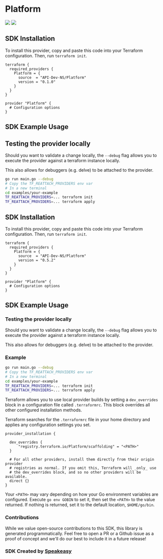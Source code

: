 # Platform

<div align="left">
    <a href="https://speakeasyapi.dev/"><img src="https://custom-icon-badges.demolab.com/badge/-Built%20By%20Speakeasy-212015?style=for-the-badge&logoColor=FBE331&logo=speakeasy&labelColor=545454" /></a>
    <a href="https://github.com/speakeasy-sdks/terraform-provider-ns-demo.git/actions"><img src="https://img.shields.io/github/actions/workflow/status/speakeasy-sdks/terraform-provider-ns-demo/speakeasy_sdk_generation.yml?style=for-the-badge" /></a>
    
</div>


<!-- Start SDK SDK Installation -->
## SDK Installation

To install this provider, copy and paste this code into your Terraform configuration. Then, run `terraform init`.

```hcl
terraform {
  required_providers {
    Platform = {
      source  = "API-Dev-NS/Platform"
      version = "0.1.0"
    }
  }
}

provider "Platform" {
  # Configuration options
}
```
<!-- End SDK SDK Installation -->

## SDK Example Usage

<!-- Start SDK SDK Example Usage -->
## Testing the provider locally

Should you want to validate a change locally, the `--debug` flag allows you to execute the provider against a terraform instance locally.

This also allows for debuggers (e.g. delve) to be attached to the provider.

```sh
go run main.go --debug
# Copy the TF_REATTACH_PROVIDERS env var
# In a new terminal
cd examples/your-example
TF_REATTACH_PROVIDERS=... terraform init
TF_REATTACH_PROVIDERS=... terraform apply
```
<!-- End SDK SDK Example Usage -->


<!-- Start SDK SDK Available Operations -->

<!-- End SDK SDK Available Operations -->


<!-- Start SDK Dev Containers -->



<!-- End SDK Dev Containers -->



<!-- Start SDK Installation -->
## SDK Installation

To install this provider, copy and paste this code into your Terraform configuration. Then, run `terraform init`.

```hcl
terraform {
  required_providers {
    Platform = {
      source  = "API-Dev-NS/Platform"
      version = "0.5.2"
    }
  }
}

provider "Platform" {
  # Configuration options
}
```
<!-- End SDK Installation -->



## SDK Example Usage
<!-- Start SDK Example Usage -->
### Testing the provider locally

Should you want to validate a change locally, the `--debug` flag allows you to execute the provider against a terraform instance locally.

This also allows for debuggers (e.g. delve) to be attached to the provider.

### Example

```sh
go run main.go --debug
# Copy the TF_REATTACH_PROVIDERS env var
# In a new terminal
cd examples/your-example
TF_REATTACH_PROVIDERS=... terraform init
TF_REATTACH_PROVIDERS=... terraform apply
```
<!-- End SDK Example Usage -->



<!-- Start SDK Available Operations -->

<!-- End SDK Available Operations -->



<!-- Start Dev Containers -->

<!-- End Dev Containers -->

<!-- Placeholder for Future Speakeasy SDK Sections -->

Terraform allows you to use local provider builds by setting a `dev_overrides` block in a configuration file called `.terraformrc`. This block overrides all other configured installation methods.

Terraform searches for the `.terraformrc` file in your home directory and applies any configuration settings you set.

```
provider_installation {

  dev_overrides {
      "registry.terraform.io/Platform/scaffolding" = "<PATH>"
  }

  # For all other providers, install them directly from their origin provider
  # registries as normal. If you omit this, Terraform will _only_ use
  # the dev_overrides block, and so no other providers will be available.
  direct {}
}
```

Your `<PATH>` may vary depending on how your Go environment variables are configured. Execute `go env GOBIN` to set it, then set the `<PATH>` to the value returned. If nothing is returned, set it to the default location, `$HOME/go/bin`.

### Contributions

While we value open-source contributions to this SDK, this library is generated programmatically.
Feel free to open a PR or a Github issue as a proof of concept and we'll do our best to include it in a future release!

### SDK Created by [Speakeasy](https://docs.speakeasyapi.dev/docs/using-speakeasy/client-sdks)
